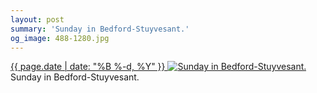 ```yaml
---
layout: post
summary: 'Sunday in Bedford-Stuyvesant.'
og_image: 488-1280.jpg
---
```


<p>
 <time>
  <a href="/488">
   {{ page.date | date: "%B %-d, %Y" }}
  </a>
 </time>
 <a href="/488">
  <img alt="Sunday in Bedford-Stuyvesant." data-taken="5/8/2016" sizes="(min-width: 700px) 50vw, calc(100vw - 2rem)" src="{{ site.assets_url }}/488-640.jpg" srcset="{{ site.assets_url }}/488-1280.jpg 1280w, {{ site.assets_url }}/488-960.jpg 960w, {{ site.assets_url }}/488-640.jpg 640w, {{ site.assets_url }}/488-320.jpg 320w"/>
 </a>
 <span>
  Sunday in Bedford-Stuyvesant.
 </span>
</p>
